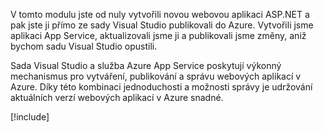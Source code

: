 V tomto modulu jste od nuly vytvořili novou webovou aplikaci ASP.NET a pak jste ji přímo ze sady Visual Studio publikovali do Azure. Vytvořili jsme aplikaci App Service, aktualizovali jsme ji a publikovali jsme změny, aniž bychom sadu Visual Studio opustili.

Sada Visual Studio a služba Azure App Service poskytují výkonný mechanismus pro vytváření, publikování a správu webových aplikací v Azure. Díky této kombinaci jednoduchosti a možnosti správy je udržování aktuálních verzí webových aplikací v Azure snadné.

[!include[](../../../includes/azure-sandbox-cleanup.md)]